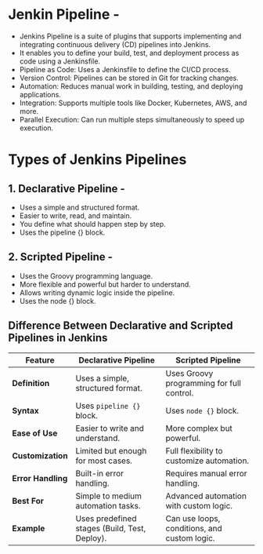 # Jenkin Pipeline -
- Jenkins Pipeline is a suite of plugins that supports implementing and integrating continuous delivery (CD) pipelines into Jenkins.
- It enables you to define your build, test, and deployment process as code using a Jenkinsfile.
- Pipeline as Code: Uses a Jenkinsfile to define the CI/CD process.
- Version Control: Pipelines can be stored in Git for tracking changes.
- Automation: Reduces manual work in building, testing, and deploying applications.
- Integration: Supports multiple tools like Docker, Kubernetes, AWS, and more.
- Parallel Execution: Can run multiple steps simultaneously to speed up execution.

# Types of Jenkins Pipelines 
## 1. Declarative Pipeline -
- Uses a simple and structured format.
- Easier to write, read, and maintain.
- You define what should happen step by step.
- Uses the pipeline {} block.




## 2. Scripted Pipeline -
- Uses the Groovy programming language.
- More flexible and powerful but harder to understand.
- Allows writing dynamic logic inside the pipeline.
- Uses the node {} block.













## Difference Between Declarative and Scripted Pipelines in Jenkins

| Feature            | Declarative Pipeline           | Scripted Pipeline               |
|--------------------|--------------------------------|--------------------------------|
| **Definition**     | Uses a simple, structured format. | Uses Groovy programming for full control. |
| **Syntax**        | Uses `pipeline {}` block. | Uses `node {}` block. |
| **Ease of Use**   | Easier to write and understand. | More complex but powerful. |
| **Customization** | Limited but enough for most cases. | Full flexibility to customize automation. |
| **Error Handling**| Built-in error handling. | Requires manual error handling. |
| **Best For**      | Simple to medium automation tasks. | Advanced automation with custom logic. |
| **Example**       | Uses predefined stages (Build, Test, Deploy). | Can use loops, conditions, and custom logic. |

